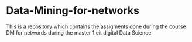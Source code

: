 # Data-Mining-for-networks

This is a repository which contains the assigments done during the course DM for networds during the master 1 eit digital Data Science
